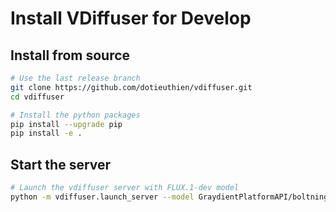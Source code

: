 # Install VDiffuser for Develop

## Install from source

```bash
# Use the last release branch
git clone https://github.com/dotieuthien/vdiffuser.git
cd vdiffuser

# Install the python packages
pip install --upgrade pip
pip install -e .
```

## Start the server

```bash
# Launch the vdiffuser server with FLUX.1-dev model
python -m vdiffuser.launch_server --model GraydientPlatformAPI/boltning-hyperd-sdxl --pipeline StableDiffusionXLPipeline
```
